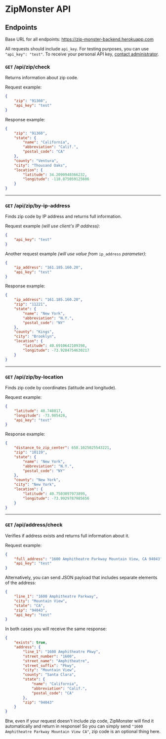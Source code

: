 # ZipMonster API

## Endpoints

Base URL for all endpoints: https://zip-monster-backend.herokuapp.com

All requests should include `api_key`. For testing purposes, you can use `"api_key": "test"`. To receive your personal API key, [contact administrator](mailto:russo.programmisto@gmail.com).

### `GET` /api/zip/check

Returns information about zip code.

Request example:

```json
{
    "zip": "91360",
    "api_key": "test"
}
```

Response example:

```json
{
    "zip": "91360",
    "state": {
        "name": "California",
        "abbreviation": "Calif.",
        "postal_code": "CA"
    },
    "county": "Ventura",
    "city": "Thousand Oaks",
    "location": {
        "latitude": 34.2090940366232,
        "longitude": -118.875059125606
    }
}
```

----

### `GET` /api/zip/by-ip-address

Finds zip code by IP address and returns full information.

Request example *(will use client's IP address)*:

```json
{
    "api_key": "test"
}
```

Another request example *(will use value from* `ip_address` *parameter)*:

```json
{
    "ip_address": "161.185.160.20",
    "api_key": "test"
}
```

Response example:

```json
{
    "ip_address": "161.185.160.20",
    "zip": "11221",
    "state": {
        "name": "New York",
        "abbreviation": "N.Y.",
        "postal_code": "NY"
    },
    "county": "Kings",
    "city": "Brooklyn",
    "location": {
        "latitude": 40.6910642109398,
        "longitude": -73.9284754630217
    }
}
```

----

### `GET` /api/zip/by-location

Finds zip code by coordinates (latitude and longitude).

Request example:

```json
{
    "latitude": 40.748817,
    "longitude": -73.985428,
    "api_key": "test"
}
```

Response example:

```json
{
    "distance_to_zip_center": 658.1025025543221,
    "zip": "10119",
    "state": {
        "name": "New York",
        "abbreviation": "N.Y.",
        "postal_code": "NY"
    },
    "county": "New York",
    "city": "New York",
    "location": {
        "latitude": 40.7503097973899,
        "longitude": -73.9929787985656
    }
}
```

----

### `GET` /api/address/check

Verifies if address exists and returns full information about it.

Request example:

```json
{
    "full_address": "1600 Amphitheatre Parkway Mountain View, CA 94043",
    "api_key": "test"
}
```

Alternatively, you can send JSON payload that includes separate elements of the address:

```json
{
    "line_1": "1600 Amphitheatre Parkway",
    "city": "Mountain View",
    "state": "CA",
    "zip": "94043",
    "api_key": "test"
}
```

In both cases you will receive the same response:

```json
{
    "exists": true,
    "address": {
        "line_1": "1600 Amphitheatre Pkwy",
        "street_number": "1600",
        "street_name": "Amphitheatre",
        "street_suffix": "Pkwy",
        "city": "Mountain View",
        "county": "Santa Clara",
        "state": {
            "name": "California",
            "abbreviation": "Calif.",
            "postal_code": "CA"
        },
        "zip": "94043"
    }
}
```

Btw, even if your request doesn't include zip code, ZipMonster will find it automatically and return in response! So you can simply send `"1600 Amphitheatre Parkway Mountain View CA"`, zip code is an optional thing here.

